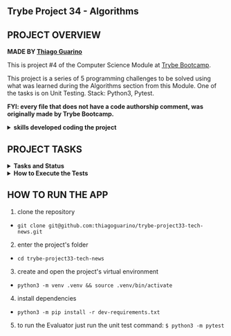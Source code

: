 ## Trybe Project 34 - Algorithms

## PROJECT OVERVIEW

  **MADE BY [Thiago Guarino](https://www.linkedin.com/in/thiago-guarino/)**

  This is project #4 of the Computer Science Module at [Trybe Bootcamp](https://www.betrybe.com/).

  This project is a series of 5 programming challenges to be solved using what was learned during the Algorithms section from this Module. One of the tasks is on Unit Testing. Stack: Python3, Pytest.

  <strong>FYI: every file that does not have a code authorship comment, was originally made by Trybe Bootcamp.</strong>

  <details>
    <summary>
      <b>skills developed coding the project</b>
    </summary>
    <ul>
      <li>logic</li>
      <li>problem solving</li>
      <li>develop optimal solutions</li>
    </ul>
  </details>

## PROJECT TASKS

<details>
  <summary>
    <b>Tasks and Status</b>
  </summary>

  * tasks 5 and 6 are bonus tasks

    *Description* | *Status*
    --- | :---:
    1.1 - return the amount of present students, given a certain input entry | :heavy_check_mark:
    1.2 - return  `None` if on `permanence_period` there is a invalid input | :heavy_check_mark:
    1.3 - return  `None` if `target_time` receives an empty value | :heavy_check_mark:
    1.4 - the function should have maximium complexity of O(n) | :heavy_check_mark:
    2 - write the unit test for function `encrypt_message` | :heavy_check_mark:
    3.1 - return `True` if the word passed as a parameter is a palindrome | :heavy_check_mark:
    3.2 - return `False` if the word passed as parameter is not a palindrome | :heavy_check_mark:
    3.3 - return `False` if no word is passed as parameter | :heavy_check_mark:
    4.1 - return `True` if the words passed are anagrams | :heavy_check_mark:
    4.2 - return `False` if the words passed by parameter are not anagrams | :heavy_check_mark:
    4.3 - return `false` if any of the words passed by parameter is an empty string | :heavy_check_mark:
    4.4 - the function should have maximium complexity of O(n log n)  | :heavy_check_mark:
    4.5 - return `True` if the words passed are non-case-insensitive anagrams | :heavy_check_mark:
    5.1 - return the repeated number if the function receives, as a param, a list with repeated numbers | :heavy_check_mark:
    5.2 - return `False` if the function takes no parameters | :heavy_check_mark:
    5.3 - return `False` if the function takes a string as a parameter | :heavy_check_mark:
    5.4 - return `False` if the function receives, as a param, a list without repeated numbers | :heavy_check_mark:
    5.5 - return `False` if the function takes only one value as a parameter| :heavy_check_mark:
    5.6 - return `False` if the function takes a negative number as a parameter | :heavy_check_mark:
    5.7 - the function should have maximium complexity of O(n log n)  | :heavy_check_mark:
    6.1 - returns `True` if the word passed as a param is a palindrome, executing an iterative solution | :heavy_check_mark:
    6.2 - returns `False` if no word is passed as a parameter, executing an iterative solution | :heavy_check_mark:
    6.3 - the function should have maximium complexity of O(n)  | :heavy_check_mark:

<details>
  <summary>
    <b>Challenges Guide</b>
  </summary>
  <details>
  <summary>
    <b>Challenge 1</b>
  </summary>

    You work at the largest education company in Brazil. One day, the Product Manager wants to know which time has the highest number of students accessing the platform's content. With this data in hand, the PM will know the best time to make the study materials available to have the greatest possible engagement.

    The entry and exit time of the system is registered in the database every time a student enters and exits the system. This data will be contained in a list of tuples (permanence_period) in which each tuple represents the period of permanence of a student in the system with his entry and exit time. [(2, 2), (1, 2), (2, 3), (1, 5), (4, 5), (4, 5)]

    Your job is to figure out the best time to make the study content available. To do so, use the problem-solving strategy called brute force in which the function you developed will be called several times with different values ​​for the target_time variable and the function returns will be analyzed.

    Hint: The best time will be the one at which the counter returned by the function is the greatest

    The algorithm must use the iterative solution;

    If the target_time passed is null, the value returned by the function must be None (consider the time 0 as a valid time);

  </details>
    <details>
  <summary>
    <b>Challenge 2</b>
  </summary>

    You will play the role of the second person in this dynamic, that is: you must implement the tests of a cryptographic function.

    This test should be called test_encrypt_message, and it should ensure that the encrypt_message encryption function must respect specific logic.

    Understand the logic of the encryption function

    Takes a string message and an integer key as parameters

    If key and message do not have the correct types, an exception must be thrown

    If key is not a valid positive index of message, return the inverted message string
    
    If key is odd:
    splits message at index key, reverses the characters of each part, and returns the union of the parts again with "_" between them

    If key is even:
    splits message at index key, reverses the position of the parts, reverses the characters of each part, and returns the union of the parts again with "_" between them

  </details>
  <details>
  <summary>
    <b>Challenge 3</b>
  </summary>

    Write a function that will determine if a word is a palindrome or not. The function will receive a parameter string and the return will be a boolean, True or False.

    But what is a palindrome?

    A palindrome is a word, phrase, or number that retains its meaning even when read backwards. For example, "ABCBA".

    In this project we will only focus on palindromic words and not on sentences or numbers.

    The algorithm must be done using the recursive solution;

    Don't worry about analyzing the complexity of this algorithm;

    If passed an empty string, return False;

  </details>
  <details>
  <summary>
    <b>Challenge 4</b>
  </summary>

    Make an algorithm that can compare two strings, order them and identify if one is an anagram of the other. That is, your function will receive two parameter strings and the function return will be a tuple () with the first ordered string, the second ordered string and a boolean, True or False representing if they are anagrams.

    The algorithm must consider uppercase and lowercase letters as equal when comparing entries, that is, be case insensitive.

    But what is an anagram?

    "An anagram is a kind of wordplay created by rearranging the letters of a word or phrase to produce other words or phrases, using all the original letters exactly once."

    Use sorting algorithms to accomplish this requirement.

    You can use any algorithm you want (Selection sort, Insertion sort, Bubble sort, Merge sort, Quick sort or TimSort), as long as it reaches O(n log n) complexity.
    
    Among these algorithms mentioned above, you must choose one that reaches the desired complexity by the requirement and must adapt it to the problem. For this, you can base yourself on the course algorithms or on some study source, but don't forget to reference it. The use of built-in Python functions is not allowed.

    Examples of not allowed built-in Python functions: sort, sorted and Counter;
    It will not be allowed to use mports in this file!

    The function returns True if a string is an anagram of the other, regardless of whether the letters are uppercase or lowercase;

    The function returns False if one string is not an anagram of the other;

  </details>
  <details>
  <summary>
    <b>Challenge 5</b>
  </summary>

    Given an array of integers containing n + 1 integers, called nums, where each integer is in the range [1, n], return a duplicate number in nums.

    If you do not pass any value or a string or there are no repeated numbers, return False;

    The assembled array must:
     - Have only positive integers greater than 1;

     - Have only a single number repeating two or more times, all other numbers must appear only once;

     - Have at least two numbers.

    Hint: Sort the array.

  </details>
  <details>
  <summary>
    <b>Challenge 6</b>
  </summary>

    Solve the same problem presented in task 2, but this time using the iterative solution.
  
  </details>

</details>

</details>

<details>
  <summary><strong>How to Execute the Tests</strong></summary>

  To execute the tests, first check if you have the virtual environment up and running.

  <strong>To Execute All tests:</strong> ```$ python3 -m pytest```

  the file `pyproject.toml` already correctly configures pytest. However, in case you have issues with that and want a complete explicit output, the command is:

  ```bash
  python3 -m pytest -s -vv
  ```

  In case you need to execute just one test file, use the command:

  ```bash
  python3 -m pytest tests/filename.py
  ```

  In case you need to execute just one test function, use the command:

  ```bash
  python3 -m pytest -k test_function_name
  ```

  If you wish that the tests stop from being executed when the first error happens, use the param `-x`

  ```bash
  python3 -m pytest -x tests/filename.py
  ```

  To execute a specific test of a file, type the command:

  ```bash
  python3 -m pytest tests/filename.py::test_function_name
  ```
</details>


## HOW TO RUN THE APP


1. clone the repository

  - `git clone git@github.com:thiagoguarino/trybe-project33-tech-news.git`

2. enter the project's folder 

  - `cd trybe-project33-tech-news`

3. create and open the project's virtual environment

- `python3 -m venv .venv && source .venv/bin/activate`

4. install dependencies

- `python3 -m pip install -r dev-requirements.txt`

5. to run the Evaluator just run the unit test command: `$ python3 -m pytest`
